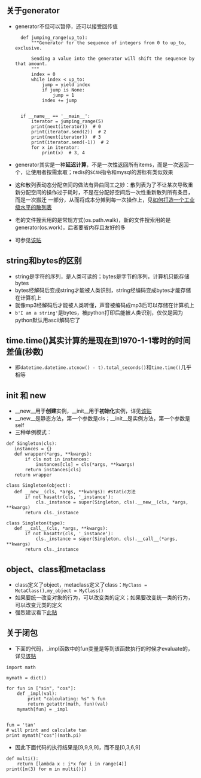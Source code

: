 ## 关于generator
* generator不但可以暂停，还可以接受回传值
        
        def jumping_range(up_to):
            """Generator for the sequence of integers from 0 to up_to, exclusive.
        
            Sending a value into the generator will shift the sequence by that amount.
            """
            index = 0
            while index < up_to:
                jump = yield index
                if jump is None:
                    jump = 1
                index += jump
    
    
        if __name__ == '__main__':
            iterator = jumping_range(5)
            print(next(iterator))  # 0
            print(iterator.send(2))  # 2
            print(next(iterator))  # 3
            print(iterator.send(-1))  # 2
            for x in iterator:
                print(x)  # 3, 4
* generator其实是一种**延迟计算**，不是一次性返回所有items，而是一次返回一个，让使用者按需索取；redis的`SCAN`指令和mysql的游标有类似效果
* 这和散列表动态分配空间的做法有异曲同工之妙：散列表为了不让某次导致重新分配空间的操作过于耗时，不是在分配好空间后一次性重新散列所有条目，而是一次搬迁
一部分，从而将成本分摊到每一次操作上，见[如何打造一个工业级水平的散列表](https://time.geekbang.org/column/article/64586)
* 老的文件搜索用的是常规方式(os.path.walk)，新的文件搜索用的是generator(os.work)，后者要省内存且友好的多
* 可参见[该贴](https://stackoverflow.com/a/102632/2272451)
                
## string和bytes的区别
* string是字符的序列，是人类可读的；bytes是字节的序列，计算机只能存储bytes
* bytes经解码后变成string才能被人类识别，string经编码变成bytes才能存储在计算机上
* 就像mp3经解码后才能被人类听懂，声音被编码成mp3后可以存储在计算机上
* `b'I am a string'`是bytes，被python打印后能被人类识别，仅仅是因为python默认用ascii解码它了

## time.time()其实计算的是现在到1970-1-1零时的时间差值(秒数)
* 即`datetime.datetime.utcnow() - t).total_seconds()`和`time.time()`几乎相等

## __init__ 和 __new__
* __new__用于**创建**实例，__init__用于**初始化**实例，详见[该贴](https://stackoverflow.com/a/674345/2272451)
* __new__是静态方法，第一个参数是cls；__init__是实例方法，第一个参数是self
* 三种单例模式：
 ```
 def Singleton(cls):
    instances = {}
    def wrapper(*args, **kwargs):
        if cls not in instances:
            instances[cls] = cls(*args, **kwargs)
        return instances[cls]
    return wrapper
    
 class Singleton(object):
    def __new__(cls, *args, **kwargs): #static方法
        if not hasattr(cls, '_instance'):
            cls._instance = super(Singleton, cls).__new__(cls, *args, **kwargs)
        return cls._instance
        
 class Singleton(type):
    def __call__(cls, *args, **kwargs):
        if not hasattr(cls, '_instance'):
            cls._instance = super(Singleton, cls).__call__(*args, **kwargs)
        return cls._instance
  ```


## object、class和metaclass
* class定义了object，metaclass定义了class：`MyClass = MetaClass(),my_object = MyClass()`
* 如果要统一改变对象的行为，可以改变类的定义；如果要改变统一类的行为，可以改变元类的定义
* 强烈建议看下[此贴](https://stackoverflow.com/a/6581949/2272451)

## 关于闭包
* 下面的代码，_impl函数中的fun变量是等到该函数执行的时候才evaluate的，详见[该贴](https://stackoverflow.com/a/30298338/2272451)
```
import math

mymath = dict()

for fun in ["sin", "cos"]:
    def _impl(val):
        print "calculating: %s" % fun
        return getattr(math, fun)(val)
    mymath[fun] = _impl


fun = 'tan'
# will print and calculate tan
print mymath["cos"](math.pi)
```
* 因此下面代码的执行结果是[9,9,9,9]，而不是[0,3,6,9]
```
def multi():
    return [lambda x : i*x for i in range(4)]
print([m(3) for m in multi()])
```